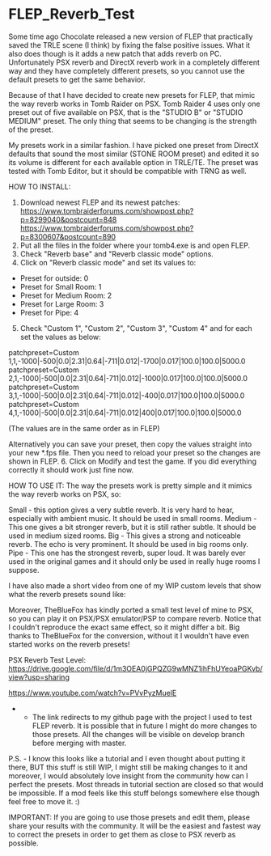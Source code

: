 # FLEP_Reverb_Test

Some time ago Chocolate released a new version of FLEP that practically saved the TRLE scene (I think) by fixing the false positive issues. What it also does though is it adds a new patch that adds reverb on PC. Unfortunately PSX reverb and DirectX reverb work in a completely different way and they have completely different presets, so you cannot use the default presets to get the same behavior.

Because of that I have decided to create new presets for FLEP, that mimic the way reverb works in Tomb Raider on PSX. Tomb Raider 4 uses only one preset out of five available on PSX, that is the "STUDIO B" or "STUDIO MEDIUM" preset. The only thing that seems to be changing is the strength of the preset.

My presets work in a similar fashion. I have picked one preset from DirectX defaults that sound the most similar (STONE ROOM preset) and edited it so its volume is different for each available option in TRLE/TE.
The preset was tested with Tomb Editor, but it should be compatible with TRNG as well.

HOW TO INSTALL:
1. Download newest FLEP and its newest patches:
https://www.tombraiderforums.com/showpost.php?p=8299040&postcount=848
https://www.tombraiderforums.com/showpost.php?p=8300607&postcount=890
2. Put all the files in the folder where your tomb4.exe is and open FLEP.
3. Check "Reverb base" and "Reverb classic mode" options.
4. Click on "Reverb classic mode" and set its values to:
- Preset for outside: 0
- Preset for Small Room: 1
- Preset for Medium Room: 2
- Preset for Large Room: 3
- Preset for Pipe: 4
5. Check "Custom 1", "Custom 2", "Custom 3", "Custom 4" and for each set the values as below:

 patchpreset=Custom 1,1,-1000|-500|0.0|2.31|0.64|-711|0.012|-1700|0.017|100.0|100.0|5000.0
 patchpreset=Custom 2,1,-1000|-500|0.0|2.31|0.64|-711|0.012|-1000|0.017|100.0|100.0|5000.0
 patchpreset=Custom 3,1,-1000|-500|0.0|2.31|0.64|-711|0.012|-400|0.017|100.0|100.0|5000.0
 patchpreset=Custom 4,1,-1000|-500|0.0|2.31|0.64|-711|0.012|400|0.017|100.0|100.0|5000.0
 
(The values are in the same order as in FLEP)

Alternatively you can save your preset, then copy the values straight into your new *.fps file. Then you need to reload your preset so the changes are shown in FLEP.
6. Click on Modify and test the game. If you did everything correctly it should work just fine now.

HOW TO USE IT:
The way the presets work is pretty simple and it mimics the way reverb works on PSX, so:

Small - this option gives a very subtle reverb. It is very hard to hear, especially with ambient music. It should be used in small rooms.
Medium - This one gives a bit stronger reverb, but it is still rather subtle. It should be used in medium sized rooms.
Big - This gives a strong and noticeable reverb. The echo is very prominent. It should be used in big rooms only.
Pipe - This one has the strongest reverb, super loud. It was barely ever used in the original games and it should only be used in really huge rooms I suppose.

I have also made a short video from one of my WIP custom levels that show what the reverb presets sound like:

Moreover, TheBlueFox has kindly ported a small test level of mine to PSX, so you can play it on PSX/PSX emulator/PSP to compare reverb. Notice that I couldn't reproduce the exact same effect, so it might differ a bit. Big thanks to TheBlueFox for the conversion, without it I wouldn't have even started works on the reverb presets!

PSX Reverb Test Level: https://drive.google.com/file/d/1m3OEA0jGPQZG9wMNZ1ihFhUYeoaPGKvb/view?usp=sharing

https://www.youtube.com/watch?v=PVvPyzMuelE

* - The link redirects to my github page with the project I used to test FLEP reverb. It is possible that in future I might do more changes to those presets. All the changes will be visible on develop branch before merging with master.

P.S. - I know this looks like a tutorial and I even thought about putting it there, BUT this stuff is still WIP, I might still be making changes to it and moreover, I would absolutely love insight from the community how can I perfect the presets. Most threads in tutorial section are closed so that would be impossible. If a mod feels like this stuff belongs somewhere else though feel free to move it. :)

IMPORTANT:
If you are going to use those presets and edit them, please share your results with the community. It will be the easiest and fastest way to correct the presets in order to get them as close to PSX reverb as possible.
